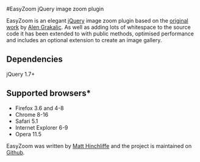#EasyZoom jQuery image zoom plugin

EasyZoom is an elegant [jQuery][1] image zoom plugin based on the [original work][2] by [Alen Grakalic][3]. As well as adding lots of whitespace to the source code it has been extended to with public methods, optimised performance and includes an optional extension to create an image gallery. 

## Dependencies

jQuery 1.7+ 

## Supported browsers*

 * Firefox 3.6 and 4-8
 * Chrome 8-16
 * Safari 5.1
 * Internet Explorer 6-9
 * Opera 11.5
 
EasyZoom was written by [Matt Hinchliffe][4] and the project is maintained on [Github][5].

 [1]: http://www.jquery.com
 [2]: http://cssglobe.com/lab/easyzoom/easyzoom.html
 [3]: http://grakalic.com/
 [4]: http://www.maketea.co.uk
 [5]: http://github.com/i-like-robots/EasyZoom/